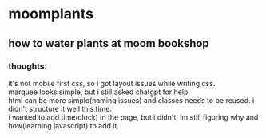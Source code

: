 # moomplants

## how to water plants at moom bookshop

### thoughts:  
it's not mobile first css, so i got layout issues while writing css.  
marquee looks simple, but i still asked chatgpt for help.  
html can be more simple(naming issues) and classes needs to be reused. i didn't structure it well this time.  
i wanted to add time(clock) in the page, but i didn't, im still figuring why and how(learning javascript) to add it.  
